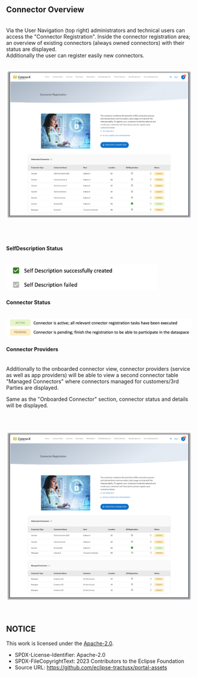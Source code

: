 ## Connector Overview

<br>
Via the User Navigation (top right) administrators and technical users can access the "Connector Registration".
Inside the connector registration area; an overview of existing connectors (always owned connectors) with their status are displayed.
<br>
Additionally the user can register easily new connectors.
<br>
<br>
<p align="center">
<img width="926" alt="image" src="https://raw.githubusercontent.com/eclipse-tractusx/portal-assets/main/docs/static/connector-registration-webpage.png">
</p>
<br>
<br>

#### SelfDescription Status

<br>
<img width="410" alt="image" src="https://raw.githubusercontent.com/eclipse-tractusx/portal-assets/main/docs/static/selfdescription-status-info.png">
<br>

#### Connector Status

<br>
<img width="730" alt="image" src="https://raw.githubusercontent.com/eclipse-tractusx/portal-assets/main/docs/static/connector-status-info.png">
<br>

#### Connector Providers

<br>
Additionally to the onboarded connector view, connector providers (service as well as app providers) will be able to view a second connector table "Managed Connectors" where connectors managed for customers/3rd Parties are displayed.

Same as the "Onboarded Connector" section, connector status and details will be displayed.

<br>

<br>
<p align="center">
<img width="926" alt="image" src="https://raw.githubusercontent.com/eclipse-tractusx/portal-assets/main/docs/static/connector-registration-webpage-expanded.png">
</p>
<br>

## NOTICE

This work is licensed under the [Apache-2.0](https://www.apache.org/licenses/LICENSE-2.0).

- SPDX-License-Identifier: Apache-2.0
- SPDX-FileCopyrightText: 2023 Contributors to the Eclipse Foundation
- Source URL: https://github.com/eclipse-tractusx/portal-assets
